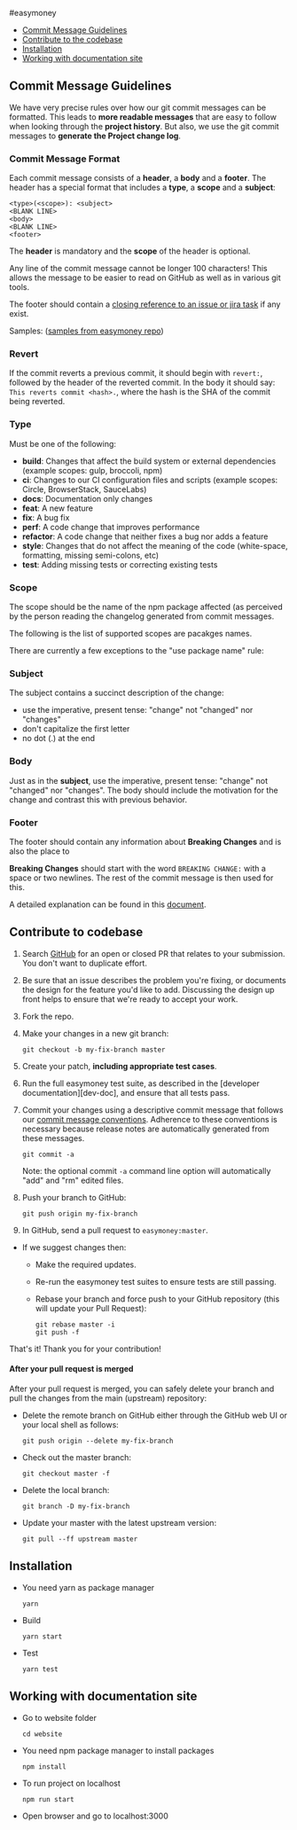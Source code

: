 #easymoney

- [Commit Message Guidelines](#commit)
- [Contribute to the codebase](#contribute)
- [Installation](#install)
- [Working with documentation site](#sitedocs)

## <a name="commit"></a> Commit Message Guidelines

We have very precise rules over how our git commit messages can be formatted. This leads to **more
readable messages** that are easy to follow when looking through the **project history**. But also,
we use the git commit messages to **generate the Project change log**.

### Commit Message Format

Each commit message consists of a **header**, a **body** and a **footer**. The header has a special
format that includes a **type**, a **scope** and a **subject**:

```
<type>(<scope>): <subject>
<BLANK LINE>
<body>
<BLANK LINE>
<footer>
```

The **header** is mandatory and the **scope** of the header is optional.

Any line of the commit message cannot be longer 100 characters! This allows the message to be easier
to read on GitHub as well as in various git tools.

The footer should contain a [closing reference to an issue or jira task](https://help.github.com/articles/closing-issues-via-commit-messages/) if any exist.

Samples: ([samples from easymoney repo](https://github.com/frolovdev/easymoney/commits/master))

### Revert

If the commit reverts a previous commit, it should begin with `revert:`, followed by the header of the reverted commit. In the body it should say: `This reverts commit <hash>.`, where the hash is the SHA of the commit being reverted.

### Type

Must be one of the following:

- **build**: Changes that affect the build system or external dependencies (example scopes: gulp, broccoli, npm)
- **ci**: Changes to our CI configuration files and scripts (example scopes: Circle, BrowserStack, SauceLabs)
- **docs**: Documentation only changes
- **feat**: A new feature
- **fix**: A bug fix
- **perf**: A code change that improves performance
- **refactor**: A code change that neither fixes a bug nor adds a feature
- **style**: Changes that do not affect the meaning of the code (white-space, formatting, missing semi-colons, etc)
- **test**: Adding missing tests or correcting existing tests

### Scope

The scope should be the name of the npm package affected (as perceived by the person reading the changelog generated from commit messages.

The following is the list of supported scopes are pacakges names.

There are currently a few exceptions to the "use package name" rule:

### Subject

The subject contains a succinct description of the change:

- use the imperative, present tense: "change" not "changed" nor "changes"
- don't capitalize the first letter
- no dot (.) at the end

### Body

Just as in the **subject**, use the imperative, present tense: "change" not "changed" nor "changes".
The body should include the motivation for the change and contrast this with previous behavior.

### Footer

The footer should contain any information about **Breaking Changes** and is also the place to


**Breaking Changes** should start with the word `BREAKING CHANGE:` with a space or two newlines. The rest of the commit message is then used for this.

A detailed explanation can be found in this [document](https://docs.google.com/document/d/1qrdfciipjsldn3el15ijygnpihorgu1_ooaqwjidu5y/edit#heading=h.uyo6cb12dt6w).


## <a name="contribute"></a> Contribute to codebase

1. Search [GitHub](https://github.com/frolovdev/easymoney/pulls) for an open or closed PR
  that relates to your submission. You don't want to duplicate effort.
1. Be sure that an issue describes the problem you're fixing, or documents the design for the feature you'd like to add.
  Discussing the design up front helps to ensure that we're ready to accept your work.
2. Fork the repo.
3. Make your changes in a new git branch:

     ```shell
     git checkout -b my-fix-branch master
     ```

4. Create your patch, **including appropriate test cases**.
5. Run the full easymoney test suite, as described in the [developer documentation][dev-doc],
  and ensure that all tests pass.
1. Commit your changes using a descriptive commit message that follows our
  [commit message conventions](#commit). Adherence to these conventions
  is necessary because release notes are automatically generated from these messages.

     ```shell
     git commit -a
     ```
    Note: the optional commit `-a` command line option will automatically "add" and "rm" edited files.

1. Push your branch to GitHub:

    ```shell
    git push origin my-fix-branch
    ```

1. In GitHub, send a pull request to `easymoney:master`.
* If we suggest changes then:
  * Make the required updates.
  * Re-run the easymoney test suites to ensure tests are still passing.
  * Rebase your branch and force push to your GitHub repository (this will update your Pull Request):

    ```shell
    git rebase master -i
    git push -f
    ```

That's it! Thank you for your contribution!

#### After your pull request is merged

After your pull request is merged, you can safely delete your branch and pull the changes
from the main (upstream) repository:

* Delete the remote branch on GitHub either through the GitHub web UI or your local shell as follows:

    ```shell
    git push origin --delete my-fix-branch
    ```

* Check out the master branch:

    ```shell
    git checkout master -f
    ```

* Delete the local branch:

    ```shell
    git branch -D my-fix-branch
    ```

* Update your master with the latest upstream version:

    ```shell
    git pull --ff upstream master
    ```

## <a name="install"></a> Installation

* You need yarn as package manager

     ```shell
    yarn
    ```

* Build 


     ```shell
    yarn start
    ```

* Test

     ```shell
    yarn test
    ```

## <a name="sitedocs"></a> Working with documentation site

* Go to website folder

    ```shell
    cd website
    ```

* You need npm package manager to install packages

    ```shell
    npm install
    ```

* To run project on localhost

    ```shell
    npm run start
    ```

* Open browser and go to localhost:3000